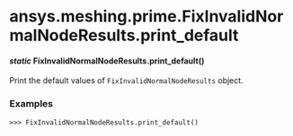 # ansys.meshing.prime.FixInvalidNormalNodeResults.print_default



#### *static* FixInvalidNormalNodeResults.print_default()

Print the default values of `FixInvalidNormalNodeResults` object.

### Examples

```pycon
>>> FixInvalidNormalNodeResults.print_default()
```

<!-- !! processed by numpydoc !! -->
